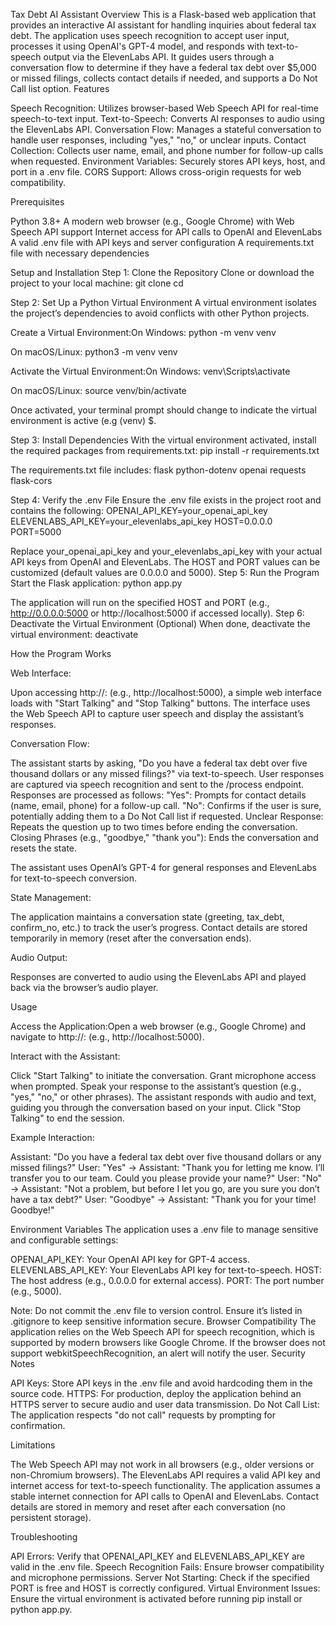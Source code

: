 Tax Debt AI Assistant
Overview
This is a Flask-based web application that provides an interactive AI assistant for handling inquiries about federal tax debt. The application uses speech recognition to accept user input, processes it using OpenAI's GPT-4 model, and responds with text-to-speech output via the ElevenLabs API. It guides users through a conversation flow to determine if they have a federal tax debt over $5,000 or missed filings, collects contact details if needed, and supports a Do Not Call list option.
Features

Speech Recognition: Utilizes browser-based Web Speech API for real-time speech-to-text input.
Text-to-Speech: Converts AI responses to audio using the ElevenLabs API.
Conversation Flow: Manages a stateful conversation to handle user responses, including "yes," "no," or unclear inputs.
Contact Collection: Collects user name, email, and phone number for follow-up calls when requested.
Environment Variables: Securely stores API keys, host, and port in a .env file.
CORS Support: Allows cross-origin requests for web compatibility.

Prerequisites

Python 3.8+
A modern web browser (e.g., Google Chrome) with Web Speech API support
Internet access for API calls to OpenAI and ElevenLabs
A valid .env file with API keys and server configuration
A requirements.txt file with necessary dependencies

Setup and Installation
Step 1: Clone the Repository
Clone or download the project to your local machine:
git clone <repository-url>
cd <repository-directory>

Step 2: Set Up a Python Virtual Environment
A virtual environment isolates the project’s dependencies to avoid conflicts with other Python projects.

Create a Virtual Environment:On Windows:
python -m venv venv

On macOS/Linux:
python3 -m venv venv


Activate the Virtual Environment:On Windows:
venv\Scripts\activate

On macOS/Linux:
source venv/bin/activate

Once activated, your terminal prompt should change to indicate the virtual environment is active (e.g (venv) $.


Step 3: Install Dependencies
With the virtual environment activated, install the required packages from requirements.txt:
pip install -r requirements.txt

The requirements.txt file includes:
flask
python-dotenv
openai
requests
flask-cors

Step 4: Verify the .env File
Ensure the .env file exists in the project root and contains the following:
OPENAI_API_KEY=your_openai_api_key
ELEVENLABS_API_KEY=your_elevenlabs_api_key
HOST=0.0.0.0
PORT=5000

Replace your_openai_api_key and your_elevenlabs_api_key with your actual API keys from OpenAI and ElevenLabs. The HOST and PORT values can be customized (default values are 0.0.0.0 and 5000).
Step 5: Run the Program
Start the Flask application:
python app.py

The application will run on the specified HOST and PORT (e.g., http://0.0.0.0:5000 or http://localhost:5000 if accessed locally).
Step 6: Deactivate the Virtual Environment (Optional)
When done, deactivate the virtual environment:
deactivate

How the Program Works

Web Interface:

Upon accessing http://<HOST>:<PORT> (e.g., http://localhost:5000), a simple web interface loads with "Start Talking" and "Stop Talking" buttons.
The interface uses the Web Speech API to capture user speech and display the assistant’s responses.


Conversation Flow:

The assistant starts by asking, "Do you have a federal tax debt over five thousand dollars or any missed filings?" via text-to-speech.
User responses are captured via speech recognition and sent to the /process endpoint.
Responses are processed as follows:
"Yes": Prompts for contact details (name, email, phone) for a follow-up call.
"No": Confirms if the user is sure, potentially adding them to a Do Not Call list if requested.
Unclear Response: Repeats the question up to two times before ending the conversation.
Closing Phrases (e.g., "goodbye," "thank you"): Ends the conversation and resets the state.


The assistant uses OpenAI’s GPT-4 for general responses and ElevenLabs for text-to-speech conversion.


State Management:

The application maintains a conversation state (greeting, tax_debt, confirm_no, etc.) to track the user’s progress.
Contact details are stored temporarily in memory (reset after the conversation ends).


Audio Output:

Responses are converted to audio using the ElevenLabs API and played back via the browser’s audio player.



Usage

Access the Application:Open a web browser (e.g., Google Chrome) and navigate to http://<HOST>:<PORT> (e.g., http://localhost:5000).

Interact with the Assistant:

Click "Start Talking" to initiate the conversation. Grant microphone access when prompted.
Speak your response to the assistant’s question (e.g., "yes," "no," or other phrases).
The assistant responds with audio and text, guiding you through the conversation based on your input.
Click "Stop Talking" to end the session.


Example Interaction:

Assistant: "Do you have a federal tax debt over five thousand dollars or any missed filings?"
User: "Yes" → Assistant: "Thank you for letting me know. I’ll transfer you to our team. Could you please provide your name?"
User: "No" → Assistant: "Not a problem, but before I let you go, are you sure you don’t have a tax debt?"
User: "Goodbye" → Assistant: "Thank you for your time! Goodbye!"



Environment Variables
The application uses a .env file to manage sensitive and configurable settings:

OPENAI_API_KEY: Your OpenAI API key for GPT-4 access.
ELEVENLABS_API_KEY: Your ElevenLabs API key for text-to-speech.
HOST: The host address (e.g., 0.0.0.0 for external access).
PORT: The port number (e.g., 5000).

Note: Do not commit the .env file to version control. Ensure it’s listed in .gitignore to keep sensitive information secure.
Browser Compatibility
The application relies on the Web Speech API for speech recognition, which is supported by modern browsers like Google Chrome. If the browser does not support webkitSpeechRecognition, an alert will notify the user.
Security Notes

API Keys: Store API keys in the .env file and avoid hardcoding them in the source code.
HTTPS: For production, deploy the application behind an HTTPS server to secure audio and user data transmission.
Do Not Call List: The application respects "do not call" requests by prompting for confirmation.

Limitations

The Web Speech API may not work in all browsers (e.g., older versions or non-Chromium browsers).
The ElevenLabs API requires a valid API key and internet access for text-to-speech functionality.
The application assumes a stable internet connection for API calls to OpenAI and ElevenLabs.
Contact details are stored in memory and reset after each conversation (no persistent storage).

Troubleshooting

API Errors: Verify that OPENAI_API_KEY and ELEVENLABS_API_KEY are valid in the .env file.
Speech Recognition Fails: Ensure browser compatibility and microphone permissions.
Server Not Starting: Check if the specified PORT is free and HOST is correctly configured.
Virtual Environment Issues: Ensure the virtual environment is activated before running pip install or python app.py.

